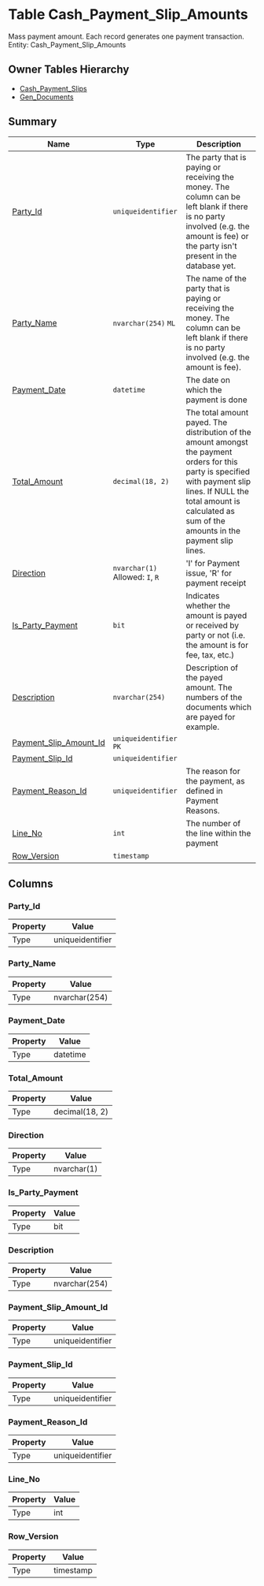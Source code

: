 # Table Cash_Payment_Slip_Amounts

Mass payment amount. Each record generates one payment transaction. Entity: Cash_Payment_Slip_Amounts

## Owner Tables Hierarchy

* [Cash_Payment_Slips](Cash_Payment_Slips.md)
* [Gen_Documents](Gen_Documents.md)

## Summary

| Name | Type | Description |
| - | - | --- |
|[Party_Id](#party_id)|`uniqueidentifier` |The party that is paying or receiving the money. The column can be left blank if there is no party involved (e.g. the amount is fee) or the party isn't present in the database yet.|
|[Party_Name](#party_name)|`nvarchar(254)` `ML`|The name of the party that is paying or receiving the money. The column can be left blank if there is no party involved (e.g. the amount is fee).|
|[Payment_Date](#payment_date)|`datetime` |The date on which the payment is done|
|[Total_Amount](#total_amount)|`decimal(18, 2)` |The total amount payed. The distribution of the amount amongst the payment orders for this party is specified with payment slip lines. If NULL the total amount is calculated as sum of the amounts in the payment slip lines.|
|[Direction](#direction)|`nvarchar(1)` Allowed: `I`, `R`|'I' for Payment issue, 'R' for payment receipt|
|[Is_Party_Payment](#is_party_payment)|`bit` |Indicates whether the amount is payed or received by party or not (i.e. the amount is for fee, tax, etc.)|
|[Description](#description)|`nvarchar(254)` |Description of the payed amount. The numbers of the documents which are payed for example.|
|[Payment_Slip_Amount_Id](#payment_slip_amount_id)|`uniqueidentifier` `PK`||
|[Payment_Slip_Id](#payment_slip_id)|`uniqueidentifier` ||
|[Payment_Reason_Id](#payment_reason_id)|`uniqueidentifier` |The reason for the payment, as defined in Payment Reasons.|
|[Line_No](#line_no)|`int` |The number of the line within the payment|
|[Row_Version](#row_version)|`timestamp` ||

## Columns

### Party_Id

| Property | Value |
| - | - |
|Type|uniqueidentifier|

### Party_Name

| Property | Value |
| - | - |
|Type|nvarchar(254)|

### Payment_Date

| Property | Value |
| - | - |
|Type|datetime|

### Total_Amount

| Property | Value |
| - | - |
|Type|decimal(18, 2)|

### Direction

| Property | Value |
| - | - |
|Type|nvarchar(1)|

### Is_Party_Payment

| Property | Value |
| - | - |
|Type|bit|

### Description

| Property | Value |
| - | - |
|Type|nvarchar(254)|

### Payment_Slip_Amount_Id

| Property | Value |
| - | - |
|Type|uniqueidentifier|

### Payment_Slip_Id

| Property | Value |
| - | - |
|Type|uniqueidentifier|

### Payment_Reason_Id

| Property | Value |
| - | - |
|Type|uniqueidentifier|

### Line_No

| Property | Value |
| - | - |
|Type|int|

### Row_Version

| Property | Value |
| - | - |
|Type|timestamp|



